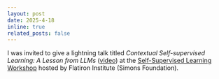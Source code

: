 ```yaml
---
layout: post
date: 2025-4-18
inline: true
related_posts: false
---
```


I was invited to give a lightning talk titled *Contextual Self-supervised Learning: A Lesson from LLMs* ([video](https://www.youtube.com/embed/vaaIZBlnlRA?si=mGbx1RgYLQcYe9w8&amp;start=345)) at the [Self-Supervised Learning Workshop](https://www.simonsfoundation.org/event/self-supervised-learning-the-final-frontier-of-ai/) hosted by Flatiron Institute (Simons Foundation).